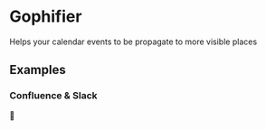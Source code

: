 # Gophifier 

Helps your calendar events to be propagate to more visible places 

## Examples

### Confluence & Slack
🚧